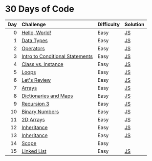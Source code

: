 # 30 Days of Code

| Day | Challenge                                                                                                  | Difficulty | Solution                                           |
| --: | :--------------------------------------------------------------------------------------------------------- | :--------- | :------------------------------------------------- |
|   0 | [Hello, World!](https://www.hackerrank.com/challenges/30-hello-world/problem)                              | Easy       | [JS](./0-hello-world/index.js)                     |
|   1 | [Data Types](https://www.hackerrank.com/challenges/30-data-types/problem)                                  | Easy       | [JS](./1-data-types/index.js)                      |
|   2 | [Operators](https://www.hackerrank.com/challenges/30-operators/problem)                                    | Easy       | [JS](./2-operators/index.js)                       |
|   3 | [Intro to Conditional Statements](https://www.hackerrank.com/challenges/30-conditional-statements/problem) | Easy       | [JS](./3-intro-to-conditional-statements/index.js) |
|   4 | [Class vs. Instance](https://www.hackerrank.com/challenges/30-class-vs-instance/problem)                   | Easy       | [JS](./4-class-vs-instance/index.js)               |
|   5 | [Loops](https://www.hackerrank.com/challenges/30-loops/problem)                                            | Easy       | [JS](./5-loops/index.js)                           |
|   6 | [Let's Review](https://www.hackerrank.com/challenges/30-review-loop/problem)                               | Easy       | [JS](./6-lets-review/index.js)                     |
|   7 | [Arrays](https://www.hackerrank.com/challenges/30-arrays/problem)                                          | Easy       | [JS](./7-arrays/index.js)                          |
|   8 | [Dictionaries and Maps](https://www.hackerrank.com/challenges/30-dictionaries-and-maps/problem)            | Easy       | [JS](./8-dictionaries-and-maps/index.js)           |
|   9 | [Recursion 3](https://www.hackerrank.com/challenges/30-recursion/problem)                                  | Easy       | [JS](./9-recursion-3/index.js)                     |
|  10 | [Binary Numbers](https://www.hackerrank.com/challenges/30-binary-numbers/problem)                          | Easy       | [JS](./10-binary-numbers/index.js)                 |
|  11 | [2D Arrays](https://www.hackerrank.com/challenges/30-2d-arrays/problem)                                    | Easy       | [JS](./11-2d-arrays/index.js)                      |
|  12 | [Inheritance](https://www.hackerrank.com/challenges/30-inheritance/problem)                                | Easy       | [JS](./12-inheritances/index.js)                   |
|  13 | [Inheritance](https://www.hackerrank.com/challenges/30-abstract-classes/problem)                           | Easy       | [JS](./13-abstract-classes/index.js)               |
|  14 | [Scope](https://www.hackerrank.com/challenges/30-scope/problem)                                            | Easy       |                                                    |
|  15 | [Linked List](https://www.hackerrank.com/challenges/30-linked-list/problem)                                | Easy       | [JS](./15-linked-list/index.js)                    |
